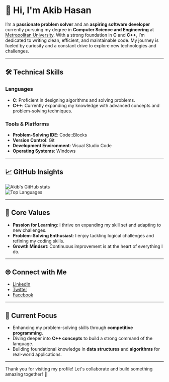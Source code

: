 # 👋 Hi, I'm Akib Hasan  

I’m a **passionate problem solver** and an **aspiring software developer** currently pursuing my degree in **Computer Science and Engineering** at [Metropolitan University](https://metrouni.edu.bd/). With a strong foundation in **C** and **C++**, I’m dedicated to writing clean, efficient, and maintainable code. My journey is fueled by curiosity and a constant drive to explore new technologies and challenges.  

---

## 🛠️ Technical Skills  

### Languages  
- **C**: Proficient in designing algorithms and solving problems.  
- **C++**: Currently expanding my knowledge with advanced concepts and problem-solving techniques.  

### Tools & Platforms  
- **Problem-Solving IDE**: Code::Blocks  
- **Version Control**: Git  
- **Development Environment**: Visual Studio Code  
- **Operating Systems**: Windows  

---

## 📈 GitHub Insights  

![Akib's GitHub stats](https://github-readme-stats.vercel.app/api?username=ak1bhasan&show_icons=true&theme=tokyonight&hide_title=true)  
![Top Languages](https://github-readme-stats.vercel.app/api/top-langs/?username=ak1bhasan&layout=compact&theme=tokyonight)  

---

## 🌟 Core Values  
- **Passion for Learning**: I thrive on expanding my skill set and adapting to new challenges.  
- **Problem-Solving Enthusiast**: I enjoy tackling logical challenges and refining my coding skills.  
- **Growth Mindset**: Continuous improvement is at the heart of everything I do.  

---

## 🌐 Connect with Me  

- [LinkedIn](https://www.linkedin.com/in/ak1bhasan/)  
- [Twitter](https://x.com/____akibbb)  
- [Facebook](https://www.facebook.com/akib.hasan.148553)  

---

## 🌱 Current Focus  

- Enhancing my problem-solving skills through **competitive programming**.  
- Diving deeper into **C++ concepts** to build a strong command of the language.  
- Building foundational knowledge in **data structures** and **algorithms** for real-world applications.  

---

Thank you for visiting my profile! Let's collaborate and build something amazing together! 🚀  
